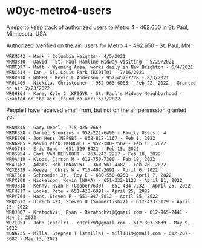# w0yc-metro4-users
A repo to keep track of authorized users to Metro 4 - 462.650 in St. Paul, Minnesota, USA

Authorized (verified on the air) users for Metro 4 - 462.650 - St. Paul, MN:
`````
WRKM542 - Mark - Columbia Heights - 4/5/2021
WRMQ310 - David - St. Paul Hamline-Midway visiting - 5/29/2021
WRMC877 - Matt - Wyoming Area, works daily in New Brighton - 6/4/2021
WRNC614 - Ian - St. Louis Park (KC0ITQ) - 7/16/2021
WRDV918 - N0NFB - Kevin L Anderson - 952-457-7728 - 8/3/2021
WROL409 - Nickila, Christopher - 952-963-6085 - Feb 22, 2022 - Granted on air 2/23/2022
WRQH864 - Kane, Kyle C (KF0GVR - St. Paul's Midway Neighborhood - Granted on the air (found on air) 5/7/2022
`````

People I have received email from, but not on the air permission granted yet:
`````
WRNM345 - Gary Uebel - 715-425-7669
WRMF358 - Daniel Brookins - 952-221-6490 - Family Users:  4
WRPE706 - Jon Hess (N2FGB) - 862-812-1167‬ - Feb 1, 2022
WRNA985 - Kevin Vick (KFØGIC) - 952-380-7567 - Feb 15, 2022
WROD714 - Eric Sund - 651-329-8421 - Feb 15, 2022
WROS954 - Carl VAN DERVOORT - 763-242-2217 - Feb 18, 2022
WROA419 - Kloos, Carson M - 612-750-7300 - Feb 19, 2022
WRAJ462 - Adams, Rob (KN4VUW) - 360-561-4482 - Feb 20, 2022
WQXE329 - Keezer, Chris W - 715-497-2691 - April 6, 2022
WRKT588 - Schroeder Jr., Roy E - 630-550-0250 - April 7, 2022
WRPX808 - Nickelson, Kevin (W0XA) - 651-332-1123 - April 11, 2022
WRQD318 - Kenny, Ryan P (Goober7630) - 651-484-7232 - April 25, 2022
WRFH717 - Locke, Pete - 651-428-6991 - April 25, 2022
WRPY764 - Haas, Steven P - 651-247-5012 - April 25, 2022
WRQC672 - Ulrich 423, Steven U (Summerfish22) - 612-423-3129 - April 25, 2022
WRQJ307 - Kratochvil, Ryan - Rkratochvil@gmail.com - 612-965-2441 - May 3, 2022
WQZI953 - John (cntrlr) - cntrlr99@gmail.com - 612-803-3639 - May 9, 2022
WQNA735 - Mills, Stephen T (stmills) - mill1819@gmail.com - 612-207-3082 - May 13, 2022
`````

